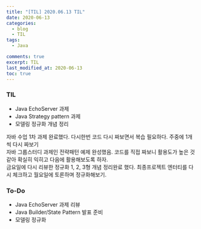 ```yaml
---
title: "[TIL] 2020.06.13 TIL"
date: 2020-06-13
categories:
  - blog
  - TIL
tags:
  - Java

comments: true
excerpt: TIL
last_modified_at: 2020-06-13
toc: true
---
```


### TIL

- Java EchoServer 과제 
- Java Strategy pattern 과제 
- 모델링 정규화 개념 정리

자바 수업 1차 과제 완료했다. 다시한번 코드 다시 짜보면서 복습 필요하다. 주중에 1개씩 다시 짜보기  
자바 그룹스터디 과제인 전략패턴 예제 완성했음. 코드를 직접 짜보니 활용도가 높은 것 같아 확실히 익히고 다음에 활용해보도록 하자.  
금요일에 다시 리뷰한 정규화 1, 2, 3형 개념 정리완료 했다. 최종프로젝트 엔터티를 다시 체크하고 월요일에 토론하며 정규화해보기.

### To-Do

- Java EchoServer 과제 리뷰
- Java Builder/State Pattern 발표 준비
- 모델링 정규화
